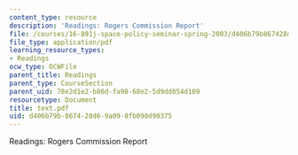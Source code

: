 ```yaml
---
content_type: resource
description: 'Readings: Rogers Commission Report'
file: /courses/16-891j-space-policy-seminar-spring-2003/d406b79b867428d69a098fb090d90375_text.pdf
file_type: application/pdf
learning_resource_types:
- Readings
ocw_type: OCWFile
parent_title: Readings
parent_type: CourseSection
parent_uid: 78e2d1e2-b86d-fa98-68e2-5d9dd854d109
resourcetype: Document
title: text.pdf
uid: d406b79b-8674-28d6-9a09-8fb090d90375
---
```

Readings: Rogers Commission Report


